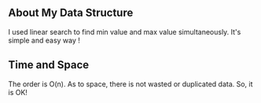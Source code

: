 ## About My Data Structure
I used linear search to find min value and max value simultaneously.
It's simple and easy way !

## Time and Space
The order is O(n).
As to space, there is not wasted or duplicated data.
So, it is OK!
